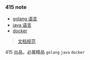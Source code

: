 ### 415 note

- [golang 语言](golang/0000golang.md)
- [java 语言](java/0000Java目录.md)
- [docker](docker/0000docker.md)

> [文档规范](README.md)
>
415 出品，必属精品 `golang` `java` `docker`